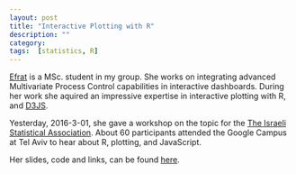 ```yaml
---
layout: post
title: "Interactive Plotting with R"
description: ""
category: 
tags:  [statistics, R]
---
```


[Efrat](https://www.linkedin.com/in/efratvilenski) is a MSc. student in my group.
She works on integrating advanced Multivariate Process Control capabilities in interactive dashboards.
During her work she aquired an impressive expertise in interactive plotting with R, and [D3JS](http://d3js.org/).

Yesterday, 2016-3-01, she gave a workshop on the topic for the [The Israeli Statistical Association](http://www.statistics.org.il/). 
About 60 participants attended the Google Campus at Tel Aviv to hear about R, plotting, and JavaScript.

Her slides, code and links, can be found [here](http://efratvil.github.io/R-Israel-Jan-2015/links.html).